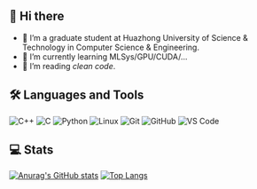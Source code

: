 ## 👋 Hi there 

- 🔭 I’m a graduate student at Huazhong University of Science & Technology in Computer Science & Engineering.
- 🌱 I’m currently learning MLSys/GPU/CUDA/...
- 👀 I’m reading *clean code*.
## 🛠 Languages and Tools
![C++](https://img.shields.io/badge/-C++-%2300599C.svg?style=flat-square&logo=c%2B%2B&logoColor=white)
![C](https://img.shields.io/badge/C-%2300599C?style=flat-square&logo=c&logoColor=white)
![Python](http://img.shields.io/badge/-Python-3776AB?style=flat-square&logo=python&logoColor=ffff4a)
![Linux](https://img.shields.io/badge/Linux-FCC624?style=flat-square&logo=linux&logoColor=black)
![Git](https://img.shields.io/badge/git-%23F05033?style=flat-square&logo=git&logoColor=white)
![GitHub](https://img.shields.io/badge/github-%23121011?style=flat-square&logo=github&logoColor=white)
![VS Code](http://img.shields.io/badge/-VS%20Code-007ACC?style=flat-square&logo=visual-studio-code&logoColor=ffffff)
## 💻 Stats

[![Anurag's GitHub stats](https://github-readme-stats.vercel.app/api?username=siriusdm&count_private=true&show_icons=true&theme=synthwave)](https://github.com/anuraghazra/github-readme-stats)
[![Top Langs](https://github-readme-stats.vercel.app/api/top-langs/?username=siriusdm&layout=compact&show_icons=true&theme=synthwave)](https://github.com/anuraghazra/github-readme-stats)

<!--
**SiriusDM/SiriusDM** is a ✨ _special_ ✨ repository because its `README.md` (this file) appears on your GitHub profile.

Here are some ideas to get you started:

- 🔭 I’m currently working on ...
- 🌱 I’m currently learning ...
- 👯 I’m looking to collaborate on ...
- 🤔 I’m looking for help with ...
- 💬 Ask me about ...
- 📫 How to reach me: ...
- 😄 Pronouns: ...
- ⚡ Fun fact: ...
-->
